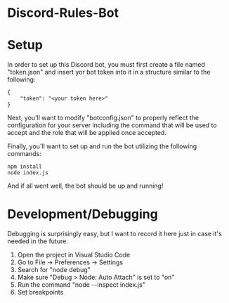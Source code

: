 # Discord-Rules-Bot

# Setup
In order to set up this Discord bot, you must first create a file named "token.json" and insert yor bot token into it in a structure similar to the following:

```
{
    "token": "<your token here>"
}
```

Next, you'll want to modify "botconfig.json" to properly reflect the configuration for your server including the command that will be used to accept and the role that will be applied once accepted.

Finally, you'll want to set up and run the bot utilizing the following commands:

```
npm install
node index.js
```

And if all went well, the bot should be up and running!

# Development/Debugging
Debugging is surprisingly easy, but I want to record it here just in case it's needed in the future.

1. Open the project in Visual Studio Code
2. Go to File -> Preferences -> Settings
3. Search for "node debug"
4. Make sure "Debug > Node: Auto Attach" is set to "on"
5. Run the command "node --inspect index.js"
6. Set breakpoints


